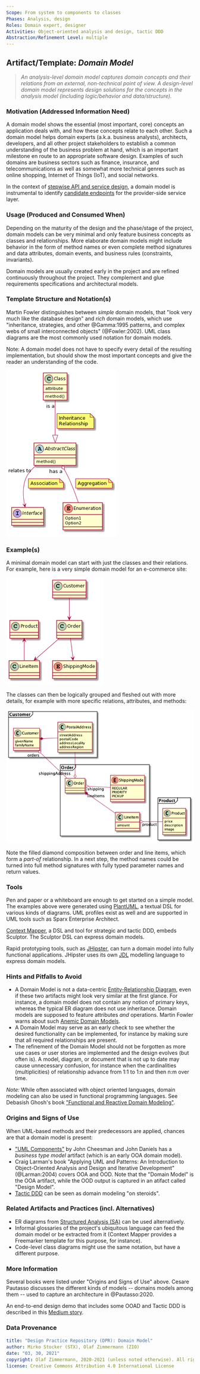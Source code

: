 ```yaml
---
Scope: From system to components to classes
Phases: Analysis, design 
Roles: Domain expert, designer 
Activities: Object-oriented analysis and design, tactic DDD 
Abstraction/Refinement Level: multiple 
---
```



Artifact/Template: *Domain Model*
---------------------------------

> *An analysis-level domain model captures domain concepts and their relations from an external, non-technical point of view. A design-level domain model represents design solutions for the concepts in the analysis model (including logic/behavior and data/structure).*

### Motivation (Addressed Information Need) 
A domain model shows the essential (most important, core) concepts an application deals with, and how these concepts relate to each other. Such a domain model helps domain experts (a.k.a. business analysts), architects, developers, and all other project stakeholders to establish a common understanding of the business problem at hand, which is an important milestone en route to an appropriate software design. Examples of such domains are business sectors such as finance, insurance, and telecommunications as well as somewhat more technical genres such as online shopping, Internet of Things (IoT), and social networks.

In the context of [stepwise API and service design](../activities/SDPR-StepwiseServiceDesign.md), a domain model is instrumental to identify [candidate endpoints](SDPR-CandidateEndpointList.md) for the provider-side service layer. 


### Usage (Produced and Consumed When)
Depending on the maturity of the design and the phase/stage of the project, domain models can be very minimal and only feature business concepts as classes and relationships. More elaborate domain models might include behavior in the form of method names or even complete method signatures and data attributes, domain events, and business rules (constraints, invariants).

<!-- TODO mention [Tactic DDD](../activities/DPR-TacticDDD.md) already here? -->

Domain models are usually created early in the project and are refined continuously throughout the project. They complement and glue requirements specifications and architectural models.

<!-- TODO say some more about consuming activities, depending on level OOA vs. OOD (high/low level): data(base) modeling (consistency; cardinalities, directions or relations!), API design, security design/architecture (SPI classification, threats); "content release IPR form" (?) -->

### Template Structure and Notation(s)
Martin Fowler distinguishes between *simple* domain models, that "look very much like the database design" and *rich* domain models, which use "inheritance, strategies, and other @Gamma:1995 patterns, and complex webs of small interconnected objects" (@Fowler:2002). UML class diagrams are the most commonly used notation for domain models. 

Note: A domain model does not have to specify every detail of the resulting implementation, but should show the most important concepts and give the reader an understanding of the code. 

<!-- Source: own creation, see Domain-Model-Template.puml -->
![Domain Model Template](/artifact-templates/images/Domain-Model-Template.png)


### Example(s)
A minimal domain model can start with just the classes and their relations. For example, here is a very simple domain model for an e-commerce site:

![Simple Domain Model](/artifact-templates//images/Domain-Model-Simple.png)

The classes can then be logically grouped and fleshed out with more details, for example with more specific relations, attributes, and methods: 

![Elaborate Domain Model](/artifact-templates//images/Domain-Model-Elaborate.png)

Note the filled diamond composition between order and line items, which form a *part-of* relationship. In a next step, the method names could be turned into full method signatures with fully typed parameter names and return values.

### Tools
Pen and paper or a whiteboard are enough to get started on a simple model. The examples above were generated using [PlantUML](https://plantuml.com/class-diagram), a textual DSL for various kinds of diagrams. UML profiles exist as well and are supported in UML tools such as Sparx Enterprise Architect.

[Context Mapper](https://contextmapper.org/docs/tactic-ddd/), a DSL and tool for strategic and tactic DDD, embeds Sculptor. The Sculptor DSL can express domain models. 

Rapid prototyping tools, such as [JHipster](https://www.jhipster.tech/), can turn a domain model into fully functional applications. JHipster uses its own [JDL](https://www.jhipster.tech/jdl/intro) modelling language to express domain models.

### Hints and Pitfalls to Avoid

* A Domain Model is not a data-centric [Entity-Relationship Diagram](https://www.lucidchart.com/pages/er-diagrams), even if these two artifacts might look very similar at the first glance. For instance, a domain model does not contain any notion of primary keys, whereas the typical ER diagram does not use inheritance. Domain models are supposed to feature attributes *and* operations. Martin Fowler warns about such [Anemic Domain Models](https://www.martinfowler.com/bliki/AnemicDomainModel.html).
* A Domain Model may serve as an early check to see whether the desired functionality can be implemented, for instance by making sure that all required relationships are present.
* The refinement of the Domain Model should not be forgotten as more use cases or user stories are implemented and the design evolves (but often is). A model, diagram, or document that is not up to date may cause unnecessary confusion, for instance when the cardinalities (multiplicities) of relationship advance from 1:1 to 1:n and then n:m over time.

*Note:* While often associated with object oriented languages, domain modeling can also be used in functional programming languages. See Debasish Ghosh's book ["Functional and Reactive Domain Modeling"](https://www.manning.com/books/functional-and-reactive-domain-modeling).

### Origins and Signs of Use
When UML-based methods and their predecessors are applied, chances are that a domain model is present:

* ["UML Components"](https://www.pearson.com/us/higher-education/program/Cheesman-UML-Components-A-Simple-Process-for-Specifying-Component-Based-Software/PGM319361.html) by John Cheesman and John Daniels has a *business type model* artifact (which is an early OOA domain model).
* Craig Larman's book "Applying UML and Patterns: An Introduction to Object-Oriented Analysis and Design and Iterative Development" (@Larman:2004) covers OOA and OOD. Note that the "Domain Model" is the OOA artifact, while the OOD output is captured in an atifact called "Design Model". 
* [Tactic DDD](../activities/DPR-TacticDDD.md) can be seen as domain modeling "on steroids".


### Related Artifacts and Practices (incl. Alternatives)

* ER diagrams from [Structured Analysis (SA)](https://en.wikipedia.org/wiki/Structured_analysis) can be used alternatively.
* Informal glossaries of the project's ubiquitous language can feed the domain model or be extracted from it (Context Mapper provides a Freemarker template for this purpose, for instance).
* Code-level class diagrams might use the same notation, but have a different purpose. 


### More Information

Several books were listed under "Origins and Signs of Use" above. Cesare Pautasso discusses the different kinds of models -- domains models among them -- used to capture an architecture in @Pautasso:2020. 

An end-to-end design demo that includes some OOAD and Tactic DDD is described in this [Medium story](https://medium.com/olzzio/domain-driven-service-design-with-context-mapper-and-mdsl-d5a0fc6091c2).


### Data Provenance 

```yaml
title: "Design Practice Repository (DPR): Domain Model"
author: Mirko Stocker (STX), Olaf Zimmermann (ZIO)
date: "03, 30, 2021"
copyright: Olaf Zimmermann, 2020-2021 (unless noted otherwise). All rights reserved.
license: Creative Commons Attribution 4.0 International License
```

